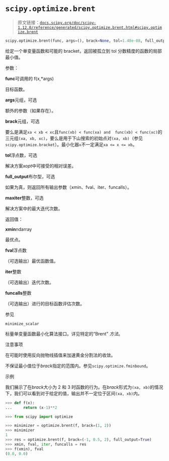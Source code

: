 # `scipy.optimize.brent`

> 原文链接：[`docs.scipy.org/doc/scipy-1.12.0/reference/generated/scipy.optimize.brent.html#scipy.optimize.brent`](https://docs.scipy.org/doc/scipy-1.12.0/reference/generated/scipy.optimize.brent.html#scipy.optimize.brent)

```py
scipy.optimize.brent(func, args=(), brack=None, tol=1.48e-08, full_output=0, maxiter=500)
```

给定一个单变量函数和可能的 bracket，返回被孤立到 tol 分数精度的函数的局部最小值。

参数：

**func**可调用的 f(x,*args)

目标函数。

**args**元组，可选

额外的参数（如果存在）。

**brack**元组，可选

要么是满足`xa < xb < xc`且`func(xb) < func(xa) and  func(xb) < func(xc)`的三元组`(xa, xb, xc)`，要么是用于下山搜索的初始点对`(xa, xb)`（参见`scipy.optimize.bracket`）。最小化器`x`不一定满足`xa <= x <= xb`。

**tol**浮点数，可选

解决方案*xopt*中可接受的相对误差。

**full_output**布尔型，可选

如果为真，则返回所有输出参数（xmin、fval、iter、funcalls）。

**maxiter**整数，可选

解决方案中的最大迭代次数。

返回值：

**xmin**ndarray

最优点。

**fval**浮点数

（可选输出）最优函数值。

**iter**整数

（可选输出）迭代次数。

**funcalls**整数

（可选输出）进行的目标函数评估次数。

参见

`minimize_scalar`

标量单变量函数最小化算法接口。详见特定的“Brent” *方法*。

注意事项

在可能时使用反向抛物线插值来加速黄金分割法的收敛。

不保证最小值位于*brack*指定的范围内。参见`scipy.optimize.fminbound`。

示例

我们展示了在*brack*大小为 2 和 3 时函数的行为。在*brack*形式为`(xa, xb)`的情况下，我们可以看到对于给定的值，输出并不一定位于区间`(xa, xb)`内。

```py
>>> def f(x):
...     return (x-1)**2 
```

```py
>>> from scipy import optimize 
```

```py
>>> minimizer = optimize.brent(f, brack=(1, 2))
>>> minimizer
1
>>> res = optimize.brent(f, brack=(-1, 0.5, 2), full_output=True)
>>> xmin, fval, iter, funcalls = res
>>> f(xmin), fval
(0.0, 0.0) 
```
